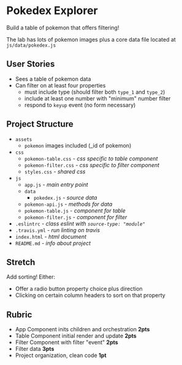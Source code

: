 # Pokedex Explorer

Build a table of pokemon that offers filtering!

The lab has lots of pokemon images plus a core data file located at `js/data/pokedex.js`

## User Stories

* Sees a table of pokemon data
* Can filter on at least four properties
    * must include type (should filter both `type_1` and `type_2`)
    * include at least one number with "minimum" number filter
    * respond to `keyup` event (no form necessary)

## Project Structure

* `assets`
    * `pokemon` images included (_id of pokemon)
* `css`
    * `pokemon-table.css` - _css specific to table component_
    * `pokemon-filter.css` - _css specific to filter component_
    * `styles.css` - _shared css_
* `js`
    * `app.js` - _main entry point_
    * `data`
        * `pokedex.js` - _source data_
    * `pokemon-api.js` - _methods for data_
    * `pokemon-table.js` - _component for table_
    * `pokemon-filter.js` - _component for filter_
* `.eslintrc` - _class eslint with `source-type: "module"`_
* `.travis.yml` - _run linting on travis_
* `index.html` - _html document_
* `README.md` - _info about project_

## Stretch

Add sorting! Either:

* Offer a radio button property choice plus direction
* Clicking on certain column headers to sort on that property

## Rubric

* App Component inits children and orchestration **2pts**
* Table Component initial render and update **2pts**
* Filter Component with filter "event" **2pts**
* Filter data **3pts**
* Project organization, clean code **1pt**
